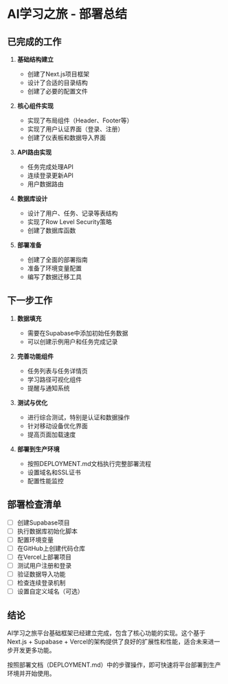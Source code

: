 # AI学习之旅 - 部署总结

## 已完成的工作

1. **基础结构建立**
   - 创建了Next.js项目框架
   - 设计了合适的目录结构
   - 创建了必要的配置文件

2. **核心组件实现**
   - 实现了布局组件（Header、Footer等）
   - 实现了用户认证界面（登录、注册）
   - 创建了仪表板和数据导入界面

3. **API路由实现**
   - 任务完成处理API
   - 连续登录更新API
   - 用户数据路由

4. **数据库设计**
   - 设计了用户、任务、记录等表结构
   - 实现了Row Level Security策略
   - 创建了数据库函数

5. **部署准备**
   - 创建了全面的部署指南
   - 准备了环境变量配置
   - 编写了数据迁移工具

## 下一步工作

1. **数据填充**
   - 需要在Supabase中添加初始任务数据
   - 可以创建示例用户和任务完成记录

2. **完善功能组件**
   - 任务列表与任务详情页
   - 学习路径可视化组件
   - 提醒与通知系统

3. **测试与优化**
   - 进行综合测试，特别是认证和数据操作
   - 针对移动设备优化界面
   - 提高页面加载速度

4. **部署到生产环境**
   - 按照DEPLOYMENT.md文档执行完整部署流程
   - 设置域名和SSL证书
   - 配置性能监控

## 部署检查清单

- [ ] 创建Supabase项目
- [ ] 执行数据库初始化脚本
- [ ] 配置环境变量
- [ ] 在GitHub上创建代码仓库
- [ ] 在Vercel上部署项目
- [ ] 测试用户注册和登录
- [ ] 验证数据导入功能
- [ ] 检查连续登录机制
- [ ] 设置自定义域名（可选）

## 结论

AI学习之旅平台基础框架已经建立完成，包含了核心功能的实现。这个基于Next.js + Supabase + Vercel的架构提供了良好的扩展性和性能，适合未来进一步开发更多功能。

按照部署文档（DEPLOYMENT.md）中的步骤操作，即可快速将平台部署到生产环境并开始使用。 